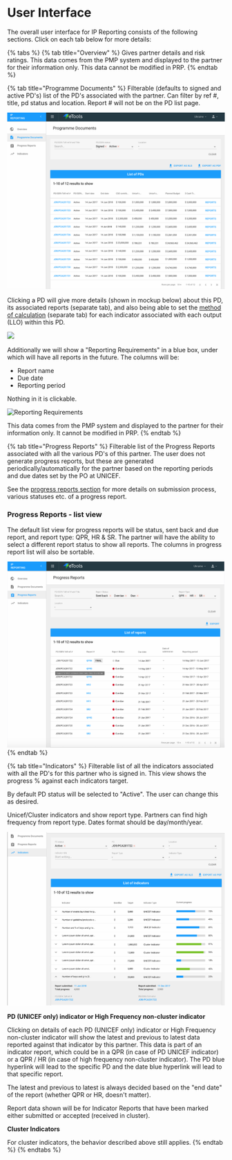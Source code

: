 # User Interface

The overall user interface for IP Reporting consists of the following sections. Click on each tab below for more details:

{% tabs %}
{% tab title="Overview" %}
Gives partner details and risk ratings. This data comes from the PMP system and displayed to the partner for their information only. This data cannot be modified in PRP.
{% endtab %}

{% tab title="Programme Documents" %}
Filterable \(defaults to signed and active PD's\) list of the PD's associated with the partner. Can filter by ref \#, title, pd status and location. Report \# will not be on the PD list page.

![](../../.gitbook/assets/screen-shot-2018-02-12-at-1.11.46-pm.png)

Clicking a PD will give more details \(shown in mockup below\) about this PD, its associated reports \(separate tab\), and also being able to set the [method of calculation](setting-calculation-methods-for-indicators.md) \(separate tab\) for each indicator associated with each output \(LLO\) within this PD.

![](https://blobscdn.gitbook.com/v0/b/gitbook-28427.appspot.com/o/assets%2F-KzwqgC7O0kW5EDlHvvK%2F-L4c0bvrfEPWnSxYQa0b%2F-L4c0iMbmQhsWwBUj8sx%2FScreen%20Shot%202018-02-05%20at%202.10.21%20PM.png?alt=media&token=f8c9102a-d906-4aa9-9840-938997f333aa)

Additionally we will show a "Reporting Requirements" in a blue box, under which will have all reports in the future. The columns will be:

* Report name
* Due date
* Reporting period

Nothing in it is clickable.



![Reporting Requirements](https://lh4.googleusercontent.com/p9SwdJ5o1cX2-McWj1RS0cpfPBoqLhHeajL4jwc8qeWJpQ6o51RnAJJZ3gGV7n-sNS_XiDkS2bS0J_jTA1L5TCiEmn8OSTOqmrohXO8AWSVaY61aFtNZFdyEBsiBN20ljzrrnjq4)

This data comes from the PMP system and displayed to the partner for their information only. It cannot be modified in PRP.
{% endtab %}

{% tab title="Progress Reports" %}
Filterable list of the Progress Reports associated with all the various PD's of this partner. The user does not generate progress reports, but these are generated periodically/automatically for the partner based on the reporting periods and due dates set by the PO at UNICEF.

See the [progress reports section](progress-reports/) for more details on submission process, various statuses etc. of a progress report.

### Progress Reports - list view

The default list view for progress reports will be status, sent back and due report, and report type: QPR, HR & SR. The partner will have the ability to select a different report status to show all reports. The columns in progress report list will also be sortable.

![](../../.gitbook/assets/screen-shot-2018-02-05-at-1.58.35-pm.png)
{% endtab %}

{% tab title="Indicators" %}
Filterable list of all the indicators associated with all the PD's for this partner who is signed in. This view shows the progress % against each indicators target.

By default PD status will be selected to "Active". The user can change this as desired.

Unicef/Cluster indicators and show report type. Partners can find high frequency from report type. Dates format should be day/month/year.

![](../../.gitbook/assets/screen-shot-2018-02-12-at-1.14.34-pm.png)

**PD \(UNICEF only\) indicator or High Frequency non-cluster indicator**

Clicking on details of each PD \(UNICEF only\) indicator or High Frequency non-cluster indicator will show the latest and previous to latest data reported against that indicator by this partner. This data is part of an indicator report, which could be in a QPR \(in case of PD UNICEF indicator\) or a QPR / HR \(in case of high frequency non-cluster indicator\). The PD blue hyperlink will lead to the specific PD and the date blue hyperlink will lead to that specific report.

The latest and previous to latest is always decided based on the "end date" of the report \(whether QPR or HR, doesn't matter\).

Report data shown will be for Indicator Reports that have been marked either submitted or accepted \(received in cluster\).

**Cluster Indicators**

For cluster indicators, the behavior described above still applies. 
{% endtab %}
{% endtabs %}





